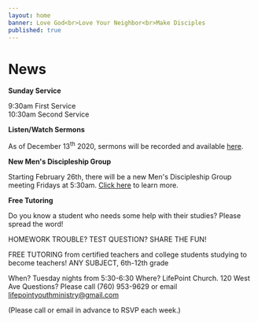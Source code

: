 ```yaml
---
layout: home
banner: Love God<br>Love Your Neighbor<br>Make Disciples
published: true
---
```


# News

**Sunday Service**

9:30am First Service<br>
10:30am Second Service

**Listen/Watch Sermons**

As of December 13<sup>th</sup> 2020, sermons will be recorded and available [here](/sermons).

**New Men's Discipleship Group**

Starting February 26th, there will be a new Men's Discipleship Group meeting Fridays at 5:30am. [Click here](/replicate) to learn more.

**Free Tutoring**

Do you know a student who needs some help with their studies? Please spread the word!

HOMEWORK TROUBLE? TEST QUESTION? SHARE THE FUN!

FREE TUTORING from certified teachers and college students studying to become teachers! ANY SUBJECT, 6th-12th grade

When? Tuesday nights from 5:30-6:30
Where? LifePoint Church. 120 West Ave
Questions? Please call (760) 953-9629 or email lifepointyouthministry@gmail.com

(Please call or email in advance to RSVP each week.)
